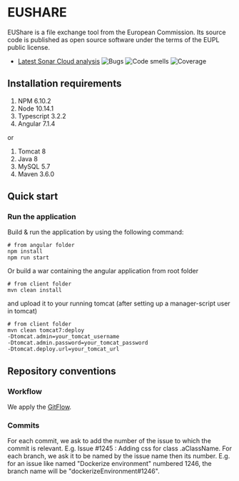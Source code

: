 # EUSHARE
EUShare is a file exchange tool from the European Commission. Its source code is published as open source software under the terms of the EUPL public license.

* [Latest Sonar Cloud analysis](https://sonarcloud.io/dashboard?id=EASYSHARE_FRONT) ![Bugs](https://sonarcloud.io/api/project_badges/measure?project=EASYSHARE_FRONT&metric=bugs) ![Code smells](https://sonarcloud.io/api/project_badges/measure?project=EASYSHARE_FRONT&metric=code_smells) ![Coverage](https://sonarcloud.io/api/project_badges/measure?project=EASYSHARE_FRONT&metric=coverage)

## Installation requirements
1. NPM 6.10.2
1. Node 10.14.1
1. Typescript 3.2.2
1. Angular 7.1.4

or 
1. Tomcat 8
1. Java 8
1. MySQL 5.7
1. Maven 3.6.0

## Quick start
### Run the application
Build & run the application by using the following command:
``` batch
# from angular folder
npm install
npm run start
```

Or build a war containing the angular application from root folder
``` batch
# from client folder
mvn clean install
```

and upload it to your running tomcat (after setting up a manager-script user in tomcat)
``` batch
# from client folder
mvn clean tomcat7:deploy 
-Dtomcat.admin=your_tomcat_username
-Dtomcat.admin.password=your_tomcat_password
-Dtomcat.deploy.url=your_tomcat_url
```

## Repository conventions
### Workflow
We apply the [GitFlow](https://www.atlassian.com/git/tutorials/comparing-workflows/gitflow-workflow).

### Commits
For each commit, we ask to add the number of the issue to which the commit is relevant. E.g.  Issue #1245 : Adding css for class .aClassName. For each branch, we ask it to be named by the issue name then its number. E.g. for an issue like named "Dockerize environment" numbered 1246, the branch name will be "dockerizeEnvironment#1246".